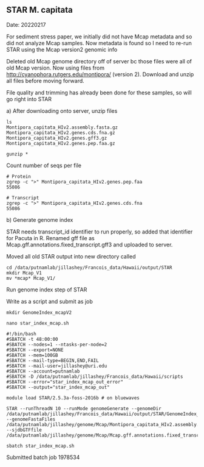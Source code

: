 ## STAR M. capitata

Date: 20220217

For sediment stress paper, we initially did not have Mcap metadata and so did not analyze Mcap samples. Now metadata is found so I need to re-run STAR using the Mcap version2 genomic info 

Deleted old Mcap genome directory off of server bc those files were all of old Mcap version. Now using files from http://cyanophora.rutgers.edu/montipora/ (version 2). Download and unzip all files before moving forward.

File quality and trimming has already been done for these samples, so will go right into STAR

a) After downloading onto server, unzip files 

```
ls
Montipora_capitata_HIv2.assembly.fasta.gz  Montipora_capitata_HIv2.genes.cds.fna.gz  Montipora_capitata_HIv2.genes.gff3.gz  Montipora_capitata_HIv2.genes.pep.faa.gz

gunzip *
```

Count number of seqs per file 

```
# Protein
zgrep -c ">" Montipora_capitata_HIv2.genes.pep.faa 
55086

# Transcript
zgrep -c ">" Montipora_capitata_HIv2.genes.cds.fna 
55086
```

b) Generate genome index

STAR needs transcript_id identifier to run properly, so added that identifier for Pacuta in R. Renamed gff file as Mcap.gff.annotations.fixed_transcript.gff3 and uploaded to server.

Moved all old STAR output into new directory called 


```
cd /data/putnamlab/jillashey/Francois_data/Hawaii/output/STAR
mkdir Mcap_V1
mv *mcap* Mcap_V1/
```

Run genome index step of STAR

Write as a script and submit as job 

```
mkdir GenomeIndex_mcapV2

nano star_index_mcap.sh

#!/bin/bash
#SBATCH -t 48:00:00
#SBATCH --nodes=1 --ntasks-per-node=2
#SBATCH --export=NONE
#SBATCH --mem=100GB
#SBATCH --mail-type=BEGIN,END,FAIL
#SBATCH --mail-user=jillashey@uri.edu
#SBATCH --account=putnamlab
#SBATCH -D /data/putnamlab/jillashey/Francois_data/Hawaii/scripts
#SBATCH --error="star_index_mcap_out_error"
#SBATCH --output="star_index_mcap_out"

module load STAR/2.5.3a-foss-2016b # on bluewaves

STAR --runThreadN 10 --runMode genomeGenerate --genomeDir /data/putnamlab/jillashey/Francois_data/Hawaii/output/STAR/GenomeIndex_mcapV2 --genomeFastaFiles /data/putnamlab/jillashey/genome/Mcap/Montipora_capitata_HIv2.assembly.fasta --sjdbGTFfile /data/putnamlab/jillashey/genome/Mcap/Mcap.gff.annotations.fixed_transcript.gff3

sbatch star_index_mcap.sh
```

Submitted batch job 1978534
